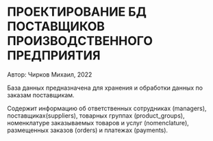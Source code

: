 # ПРОЕКТИРОВАНИЕ БД ПОСТАВЩИКОВ ПРОИЗВОДСТВЕННОГО ПРЕДПРИЯТИЯ

Автор: Чирков Михаил, 2022

База данных предназначена для хранения и обработки данных 
по заказам поставщикам. 

Содержит информацию об ответственных сотрудниках (managers), 
поставщиках(suppliers), товарных группах (product_groups), номенклатуре заказываемых 
товаров и услуг (nomenclature), размещенных заказов (orders) и платежах (payments).
